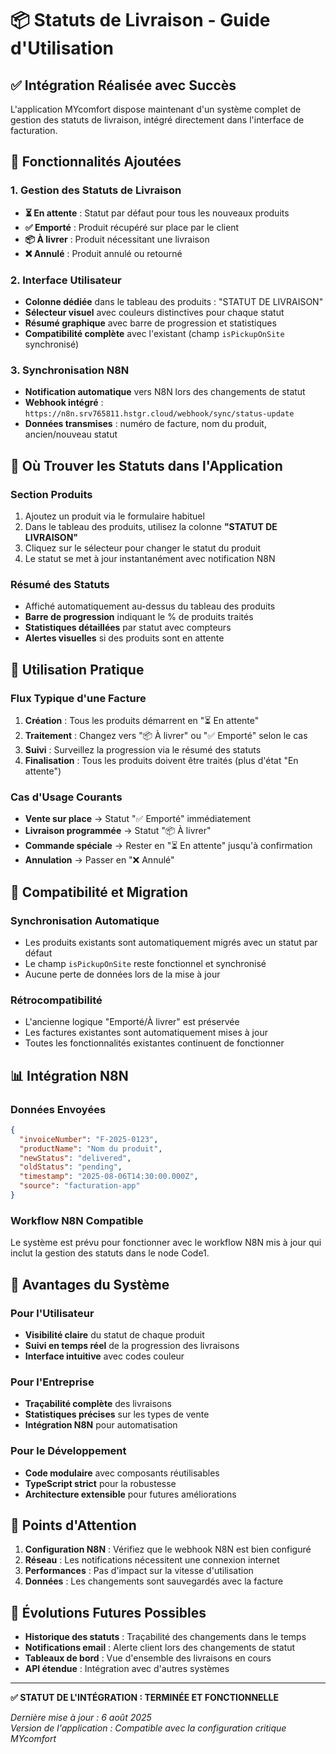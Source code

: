 # 📦 Statuts de Livraison - Guide d'Utilisation

## ✅ Intégration Réalisée avec Succès

L'application MYcomfort dispose maintenant d'un système complet de gestion des statuts de livraison, intégré directement dans l'interface de facturation.

## 🚀 Fonctionnalités Ajoutées

### 1. **Gestion des Statuts de Livraison**
- **⏳ En attente** : Statut par défaut pour tous les nouveaux produits
- **✅ Emporté** : Produit récupéré sur place par le client
- **📦 À livrer** : Produit nécessitant une livraison
- **❌ Annulé** : Produit annulé ou retourné

### 2. **Interface Utilisateur**
- **Colonne dédiée** dans le tableau des produits : "STATUT DE LIVRAISON"
- **Sélecteur visuel** avec couleurs distinctives pour chaque statut
- **Résumé graphique** avec barre de progression et statistiques
- **Compatibilité complète** avec l'existant (champ `isPickupOnSite` synchronisé)

### 3. **Synchronisation N8N**
- **Notification automatique** vers N8N lors des changements de statut
- **Webhook intégré** : `https://n8n.srv765811.hstgr.cloud/webhook/sync/status-update`
- **Données transmises** : numéro de facture, nom du produit, ancien/nouveau statut

## 📍 Où Trouver les Statuts dans l'Application

### **Section Produits**
1. Ajoutez un produit via le formulaire habituel
2. Dans le tableau des produits, utilisez la colonne **"STATUT DE LIVRAISON"**
3. Cliquez sur le sélecteur pour changer le statut du produit
4. Le statut se met à jour instantanément avec notification N8N

### **Résumé des Statuts**
- Affiché automatiquement au-dessus du tableau des produits
- **Barre de progression** indiquant le % de produits traités
- **Statistiques détaillées** par statut avec compteurs
- **Alertes visuelles** si des produits sont en attente

## 🔧 Utilisation Pratique

### **Flux Typique d'une Facture**
1. **Création** : Tous les produits démarrent en "⏳ En attente"
2. **Traitement** : Changez vers "📦 À livrer" ou "✅ Emporté" selon le cas
3. **Suivi** : Surveillez la progression via le résumé des statuts
4. **Finalisation** : Tous les produits doivent être traités (plus d'état "En attente")

### **Cas d'Usage Courants**
- **Vente sur place** → Statut "✅ Emporté" immédiatement
- **Livraison programmée** → Statut "📦 À livrer" 
- **Commande spéciale** → Rester en "⏳ En attente" jusqu'à confirmation
- **Annulation** → Passer en "❌ Annulé"

## 🔄 Compatibilité et Migration

### **Synchronisation Automatique**
- Les produits existants sont automatiquement migrés avec un statut par défaut
- Le champ `isPickupOnSite` reste fonctionnel et synchronisé
- Aucune perte de données lors de la mise à jour

### **Rétrocompatibilité**
- L'ancienne logique "Emporté/À livrer" est préservée
- Les factures existantes sont automatiquement mises à jour
- Toutes les fonctionnalités existantes continuent de fonctionner

## 📊 Intégration N8N

### **Données Envoyées**
```json
{
  "invoiceNumber": "F-2025-0123",
  "productName": "Nom du produit",
  "newStatus": "delivered",
  "oldStatus": "pending",
  "timestamp": "2025-08-06T14:30:00.000Z",
  "source": "facturation-app"
}
```

### **Workflow N8N Compatible**
Le système est prévu pour fonctionner avec le workflow N8N mis à jour qui inclut la gestion des statuts dans le node Code1.

## 🎯 Avantages du Système

### **Pour l'Utilisateur**
- **Visibilité claire** du statut de chaque produit
- **Suivi en temps réel** de la progression des livraisons
- **Interface intuitive** avec codes couleur

### **Pour l'Entreprise**
- **Traçabilité complète** des livraisons
- **Statistiques précises** sur les types de vente
- **Intégration N8N** pour automatisation

### **Pour le Développement**
- **Code modulaire** avec composants réutilisables
- **TypeScript strict** pour la robustesse
- **Architecture extensible** pour futures améliorations

## 🚨 Points d'Attention

1. **Configuration N8N** : Vérifiez que le webhook N8N est bien configuré
2. **Réseau** : Les notifications nécessitent une connexion internet
3. **Performances** : Pas d'impact sur la vitesse d'utilisation
4. **Données** : Les changements sont sauvegardés avec la facture

## 🔮 Évolutions Futures Possibles

- **Historique des statuts** : Traçabilité des changements dans le temps
- **Notifications email** : Alerte client lors des changements de statut
- **Tableaux de bord** : Vue d'ensemble des livraisons en cours
- **API étendue** : Intégration avec d'autres systèmes

---

**✅ STATUT DE L'INTÉGRATION : TERMINÉE ET FONCTIONNELLE**

*Dernière mise à jour : 6 août 2025*  
*Version de l'application : Compatible avec la configuration critique MYcomfort*
